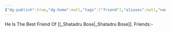 ```yaml
---
{"dg-publish":true,"dg-home":null,"tags":["friend"],"aliases":null,"name":"Samriddhya Bhattacharya","phone":null,"whatsapp-number":null,"permalink":"/samriddhya-bhattacharya/samriddhya-bhattacharya/","dgPassFrontmatter":true}
---
```


He Is The Best Friend Of [[_Shatadru Bose\|_Shatadru Bose]].
Friends:-
